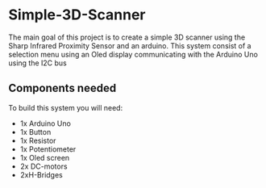 # Simple-3D-Scanner
The main goal of this project is to create a simple 3D scanner using the Sharp Infrared Proximity Sensor and an arduino. This system consist of a selection menu using an Oled display communicating with the Arduino Uno using the I2C bus

## Components needed
To build this system you will need:
* 1x Arduino Uno
* 1x Button
* 1x Resistor
* 1x Potentiometer
* 1x Oled screen
* 2x DC-motors
* 2xH-Bridges

